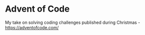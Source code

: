 # Advent of Code
My take on solving coding challenges published during Christmas - https://adventofcode.com/
